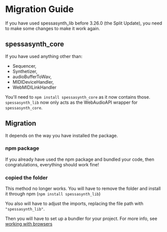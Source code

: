 # Migration Guide
If you have used spessasynth_lib before 3.26.0 (the Split Update), you need to make some changes to make it work again.

## spessasynth_core
If you have used anything other than:
- Sequencer,
- Synthetizer,
- audioBufferToWav,
- MIDIDeviceHandler,
- WebMIDILinkHandler

You'll need to `npm install spessasynth_core` as it now contains those. `spessasynth_lib` now only acts as the WebAudioAPI wrapper for `spessasynth_core`.

## Migration
It depends on the way you have installed the package.

### npm package
If you already have used the npm package and bundled your code, then congratulations, everything should work fine!

### copied the folder
This method no longer works.
You will have to remove the folder and install it through npm (`npm install spessasynth_lib`)

You also will have to adjust the imports, replacing the file path with `"spessasynth_lib"`.

Then you will have to set up a bundler for your project. For more info, see [working with browsers](working-with-browsers.md)